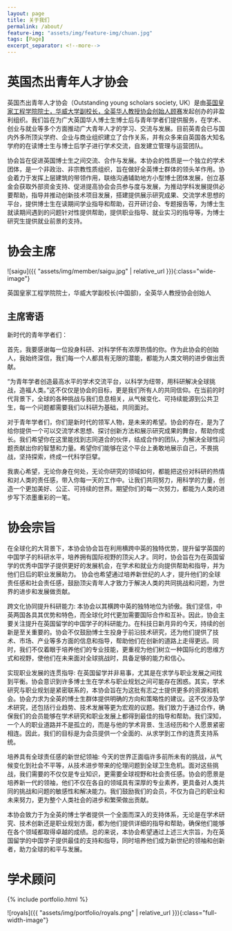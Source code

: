 ```yaml
---
layout: page
title: 关于我们
permalink: /about/
feature-img: "assets/img/feature-img/chuan.jpg"
tags: [Page]
excerpt_separator: <!--more-->
---
```

# 英国杰出青年人才协会

英国杰出青年人才协会（Outstanding young scholars society, UK）是由[英国皇家工程学院院士，华威大学副校长，全英华人教授协会创始人顾赛](https://warwick.ac.uk/fac/sci/eng/people/sai_gu/)发起创办的非盈利组织。我们旨在为广大英国华人博士生博士后与青年学者们提供服务，在学术、创业与就业等多个方面推动广大青年人才的学习、交流与发展。目前英青会已与国内外多所顶尖学府、企业与商业组织建立了合作关系，并有众多来自英国各大知名学府的在读博士生与博士后学子进行学术交流，自发建立管理与运营团队。

协会旨在促进英国博士生之间交流、合作与发展。本协会的性质是一个独立的学术团体，是一个非政治、非宗教性质组织，旨在做好全英博士群体的领头羊作用。协会着力于发挥上层建筑的带领作用，联络沟通辅助地方小型博士团体发展，创立基金会获取外部资金支持、促进提高协会会员参与度与发展，为推动学科发展提供必要帮助，指导并推动创新技术项目发展，搭建提供展示研究成果、交流学术思想的平台，提供博士生在读期间学业指导和帮助，召开研讨会、专题报告等，为博士生就读期间遇到的问题针对性提供帮助，提供职业指导、就业实习的指导等，为博士研究生提供就业前景的支持。

# 协会主席

![saigu]({{ "assets/img/member/saigu.jpg" | relative_url }}){:class="wide-image"}

英国皇家工程学院院士，华威大学副校长(中国部)，全英华人教授协会创始人

<!--more-->
## 主席寄语

新时代的青年学者们：

首先，我要感谢每一位投身科研、对科学怀有浓厚热情的你。作为此协会的创始人，我始终深信，我们每一个人都具有无限的潜能，都能为人类文明的进步做出贡献。

“为青年学者创造最高水平的学术交流平台，以科学为纽带，用科研解决全球挑战，造福人类。”这不仅仅是协会的目标，更是我们所有人的共同信仰。在当前的时代背景下，全球的各种挑战与我们息息相关，从气候变化、可持续能源到公共卫生，每一个问题都需要我们以科研为基础，共同面对。

对于青年学者们，你们是新时代的领军人物，是未来的希望。协会的存在，是为了给你提供一个可以交流学术思想、探讨创新方法和展示研究成果的舞台，帮助你成长。我们希望你在这里能找到志同道合的伙伴，结成合作的团队，为解决全球性问题贡献出你的智慧和力量。希望你们能够在这个平台上勇敢地展示自己，不畏挑战，坚持探索，终成一代科学巨擘。

我衷心希望，无论你身在何处，无论你研究的领域如何，都能把这份对科研的热情和对人类的责任感，带入你每一天的工作中。让我们共同努力，用科学的力量，创造一个更加美好、公正、可持续的世界。期望你们的每一次努力，都能为人类的进步写下浓墨重彩的一笔。
<br>

# 协会宗旨

在全球化的大背景下，本协会协会旨在利用横跨中英的独特优势，提升留学英国的中国学子的科研水平，培养拥有国际视野的顶尖人才。同时，协会旨在为在英国留学的优秀中国学子提供更好的发展机会，在学术和就业方向提供帮助和指导，并为他们日后的职业发展助力。
协会也希望通过培养新世纪的人才，提升他们的全球责任感和社会责任感，鼓励顶尖青年人才致力于解决人类的共同挑战和问题，为世界的进步和发展做贡献。

跨文化协同提升科研能力: 本协会以其横跨中英的独特地位为骄傲。我们坚信，中英两国各具其优势和特色，而全球化时代更加需要国际合作和互补。因此，协会主要关注提升在英国留学的中国学子的科研能力。在科技日新月异的今天，持续的创新是至关重要的。协会不仅鼓励博士生投身于前沿技术研究，还为他们提供了技术、市场、产业等多方面的信息和指导，帮助他们在创新的道路上走得更远。同时，我们不仅着眼于培养他们的专业技能，更重视为他们树立一种国际化的思维方式和视野，使他们在未来面对全球挑战时，具备足够的能力和信心。

实现职业发展的连贯指导: 在英国留学并非易事，尤其是在求学与职业发展之间找到平衡。协会意识到许多博士生在学术与职业规划之间可能存在困惑。其实，学术研究与职业规划是紧密联系的，本协会旨在为这批有志之士提供更多的资源和机会。协会力求为全英的博士生群体提供明确的方向和策略性的建议。这不仅涉及学术研究，还包括行业趋势、技术发展等更为宏观的议题。我们致力于通过合作，确保我们的会员能够在学术研究和职业发展上都得到最佳的指导和帮助。我们深知，一个人的职业道路并不是孤立的，而是与他的学术背景、生活经历和个人愿景紧密相连。因此，我们的目标是为会员提供一个全面的、从求学到工作的连贯支持系统。

培养具有全球责任感的新世纪领袖: 今天的世界正面临许多前所未有的挑战，从气候变化到社会不平等，从技术进步带来的伦理问题到全球卫生危机。面对这些挑战，我们需要的不仅仅是专业知识，更需要全球视野和社会责任感。协会的愿景是培养新一代的领袖，他们不仅在各自的领域具有深厚的专业素养，更具备对人类共同的挑战和问题的敏感性和解决能力。我们鼓励我们的会员，不仅为自己的职业和未来努力，更为整个人类社会的进步和繁荣做出贡献。

本协会致力于为全英的博士学者提供一个全面而深入的支持体系，无论是在学术研究、技术创新还是职业规划方面，都为他们提供详细的指导和帮助，确保他们能够在各个领域都取得卓越的成绩。总的来说，本协会希望通过上述三大宗旨，为在英国留学的中国学子提供最佳的支持和指导，同时培养他们成为新世纪的领袖和创新者，助力全球的和平与发展。

# 学术顾问

{% include portfolio.html %}

![royals]({{ "assets/img/portfolio/royals.png" | relative_url }}){:class="full-width-image"}



 
